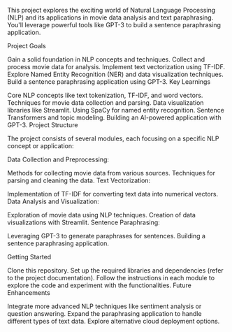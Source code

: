 
This project explores the exciting world of Natural Language Processing (NLP) and its applications in movie data analysis and text paraphrasing. You'll leverage powerful tools like GPT-3 to build a sentence paraphrasing application.

Project Goals

Gain a solid foundation in NLP concepts and techniques.
Collect and process movie data for analysis.
Implement text vectorization using TF-IDF.
Explore Named Entity Recognition (NER) and data visualization techniques.
Build a sentence paraphrasing application using GPT-3.
Key Learnings

Core NLP concepts like text tokenization, TF-IDF, and word vectors.
Techniques for movie data collection and parsing.
Data visualization libraries like Streamlit.
Using SpaCy for named entity recognition.
Sentence Transformers and topic modeling.
Building an AI-powered application with GPT-3.
Project Structure

The project consists of several modules, each focusing on a specific NLP concept or application:

Data Collection and Preprocessing:

Methods for collecting movie data from various sources.
Techniques for parsing and cleaning the data.
Text Vectorization:

Implementation of TF-IDF for converting text data into numerical vectors.
Data Analysis and Visualization:

Exploration of movie data using NLP techniques.
Creation of data visualizations with Streamlit.
Sentence Paraphrasing:

Leveraging GPT-3 to generate paraphrases for sentences.
Building a sentence paraphrasing application.

Getting Started

Clone this repository.
Set up the required libraries and dependencies (refer to the project documentation).
Follow the instructions in each module to explore the code and experiment with the functionalities.
Future Enhancements

Integrate more advanced NLP techniques like sentiment analysis or question answering.
Expand the paraphrasing application to handle different types of text data.
Explore alternative cloud deployment options.
